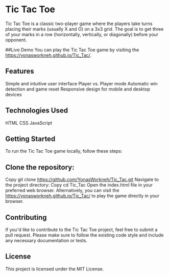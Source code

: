 # Tic Tac Toe
Tic Tac Toe is a classic two-player game where the players take turns placing their marks (usually X and O) on a 3x3 grid. The goal is to get three of your marks in a row (horizontally, vertically, or diagonally) before your opponent.

##Live Demo
You can play the Tic Tac Toe game by visiting the https://yonasworkneh.github.io/Tic_Tac/.

## Features
Simple and intuitive user interface
Player vs. Player mode
Automatic win detection and game reset
Responsive design for mobile and desktop devices
## Technologies Used
HTML
CSS
JavaScript
## Getting Started
To run the Tic Tac Toe game locally, follow these steps:

## Clone the repository:
Copy
git clone https://github.com/YonasWorkneh/Tic_Tac.git
Navigate to the project directory:
Copy
cd Tic_Tac
Open the index.html file in your preferred web browser.
Alternatively, you can visit the https://yonasworkneh.github.io/Tic_Tac/ to play the game directly in your browser.

## Contributing
If you'd like to contribute to the Tic Tac Toe project, feel free to submit a pull request. Please make sure to follow the existing code style and include any necessary documentation or tests.

## License
This project is licensed under the MIT License.
 
